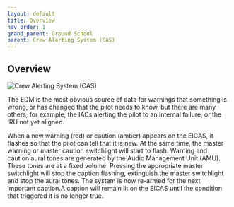 ```yaml
---
layout: default
title: Overview
nav_order: 1
grand_parent: Ground School
parent: Crew Alerting System (CAS)
---
```


## Overview

![](./../../images/cas.png "Crew Alerting System (CAS)")

The EDM is the most obvious source of data for warnings that something is wrong, or has changed that the pilot needs to know, but there are many others, for example, the IACs alerting the pilot to an internal failure, or the IRU not yet aligned.

When a new warning (red) or caution (amber) appears on the EICAS, it flashes so that the pilot can tell that it is new. At the same time, the master warning or master caution switchlight will start to flash. Warning and caution aural tones are generated by the Audio Management Unit (AMU). These tones are at a fixed volume. Pressing the appropriate master switchlight will stop the caption flashing, extinguish the master switchlight and stop the aural tones. The system is now re-armed for the next important caption.A caption will remain lit on the EICAS until the condition that triggered it is no longer true.

